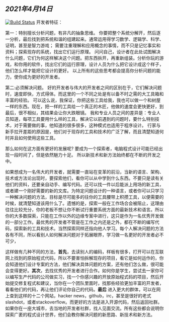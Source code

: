 ## _2021年4月14日_
[![Build Status](https://travis-ci.org/joemccann/dillinger.svg?branch=master)](https://travis-ci.org/joemccann/dillinger)
开发者特征：

第一：特别擅长分析问题，有非凡的抽象思维。
你要把整个系统分解开，然后逐一分析，最后找到把系统和谐的组建起来。通常运用得学习数学、逻辑学、科学、证明，甚至是智力游戏；
需要注重理解和应用概念的事情，而不只是记忆事实和资料；探索现存的系统，找出它们运行原理。
问问自己，设计者在此处试图解决什么问题，它们为何这样解决这个问题。把东西拆开，再重新组装。分析你玩的游戏，和你用的软件，找出它们的运行原理，设计人员为什么把它设计成这个样子，他们怎么样才能把它设计的更好。
以上所有的这些思考都会提高你分析问题的能力，使你成为更好的开发者。

第二:必须解决问题。
好的开发者与伟大的开发者之间的区别在于，它们解决问题时，速度即快，方式得体。而这里的一个不同之处是有以备不时之需的大工具箱和丰富的经验。
可以这么说，我保证，你把这些工具给我，我也可以做一个和树屋一样的东西。现在，把一样的工具给一个真正的木匠，他做的速度会更快更好，到最后，很不相似，其结果会让你大跌眼镜。
我和专业人员之间的差异是：专业人员知道，每项工具要用什么样的工具，解决它以前遇到的问题时，要什么特别技术，对于需要做的事，他知道的很多很多，这种模式也适用于程序设计。
行家与新手拉开差距的原因是，他们对于现存的工具和技术的广泛了解，而且清楚知道何时并且如何使用这些工具。

那么如何在这方面有更好的发展呢? 
要成为一个探索者，电脑程式设计可能已经出现一段时间了，但是依然魅力十足。 所以新技术和新方法始终都在不断的开发之中。

如果想成为一名伟大的开发者，就需要一直站在变革的前沿，当新的语言、架构、技术或方法论出现时，要探索他们，看你可以从中学到什么东西。不要只是读有关他们的资料，还要亲自动手、编写代码。还可以找一件以后能派上用场的新工具，或者建一个刚好需要的新的文库。为特定问题设计的一种语言，或者你可以只学习一种解决问题的方法，目标是尽可能多的往你的工具腰带上积攒工具，以便需要的时候，就清楚知道该用什么了。遗憾的是，探索一般在工作场合会被阻止，这理由往往比较充分，你的老板不想让你不断试行重要系统方面的最新技术和语言。所以你的大多数探索，只能在工作以外的边缘专案中进行，这只是作为一名优秀开发做的一部分工作。最优秀的开发者不管是在工作之内还是之外，都在不断的编写代码，探索新的工具和技术。当然探索同样还指向他人学习。每个人解决问题的方法各有不同，所以看别人如何解决问题对于拓展眼界，学习做一名更好的开发者必不可少，

这样做有几种不同的方法，**首先**，去读别人的编码，样板有很多，打开可以在互联网上找到的原始程式代码，所以不要害怕拆解现存的项目，看它是如何运作的，你会知道他们设计专案的方法，他们解决具体问题的方案，还有他们怎么做，很可能会变得更好。**其次**，去找优秀的开发者进行合作。如何你是学生，尝试去一家你可以编写生产代码的公司做实习，找一个你感兴趣的开放原始程式码的项目，然后开始提交修复程式和建议，当你在一个团队里面时，找那些经验更加丰富的开发者，看看他们的代码，再让他们评论你自己的代码。**最后** 进入更大的群体，可以在网上查到这样的十二个网站，hacker news，github，irc，甚至是很好的老式slashdot，或者stackoverflow。而更好的方法是进入开源代码，然后返回社群。如果你在一座大城市，去当地的开发者社群，找人见面交流。所有这些都会说明你探索广袤的程式设计世界，他们会教你解决问题的新思路、新技术和新方法。
